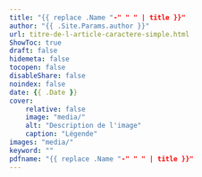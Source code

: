 ```yaml
---
title: "{{ replace .Name "-" " " | title }}"
author: "{{ .Site.Params.author }}"
url: titre-de-l-article-caractere-simple.html
ShowToc: true
draft: false
hidemeta: false
tocopen: false
disableShare: false
noindex: false
date: {{ .Date }}
cover:
    relative: false
    image: "media/"
    alt: "Description de l'image"
    caption: "Légende"
images: "media/"
keyword: ""
pdfname: "{{ replace .Name "-" " " | title }}"
---
```


<!--more-->
